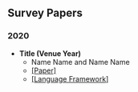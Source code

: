 ## Survey Papers

### 2020

- **Title (Venue Year)**
  - Name Name and Name Name
  - [[Paper]]()
  - [[Language Framework]]()
